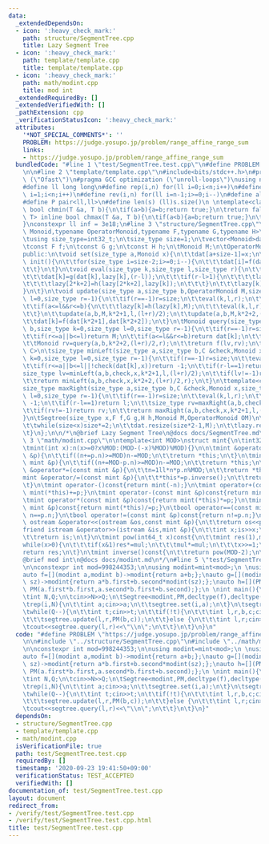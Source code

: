 ```yaml
---
data:
  _extendedDependsOn:
  - icon: ':heavy_check_mark:'
    path: structure/SegmentTree.cpp
    title: Lazy Segment Tree
  - icon: ':heavy_check_mark:'
    path: template/template.cpp
    title: template/template.cpp
  - icon: ':heavy_check_mark:'
    path: math/modint.cpp
    title: mod int
  _extendedRequiredBy: []
  _extendedVerifiedWith: []
  _pathExtension: cpp
  _verificationStatusIcon: ':heavy_check_mark:'
  attributes:
    '*NOT_SPECIAL_COMMENTS*': ''
    PROBLEM: https://judge.yosupo.jp/problem/range_affine_range_sum
    links:
    - https://judge.yosupo.jp/problem/range_affine_range_sum
  bundledCode: "#line 1 \"test/SegmentTree.test.cpp\"\n#define PROBLEM \"https://judge.yosupo.jp/problem/range_affine_range_sum\"\
    \n\n#line 2 \"template/template.cpp\"\n#include<bits/stdc++.h>\n#pragma GCC optimization\
    \ (\"Ofast\")\n#pragma GCC optimization (\"unroll-loops\")\nusing namespace std;\n\
    #define ll long long\n#define rep(i,n) for(ll i=0;i<n;i++)\n#define REP(i,n) for(ll\
    \ i=1;i<n;i++)\n#define rev(i,n) for(ll i=n-1;i>=0;i--)\n#define all(v) v.begin(),v.end()\n\
    #define P pair<ll,ll>\n#define len(s) (ll)s.size()\n \ntemplate<class T> inline\
    \ bool chmin(T &a, T b){\n\tif(a>b){a=b;return true;}\n\treturn false;\n}\ntemplate<class\
    \ T> inline bool chmax(T &a, T b){\n\tif(a<b){a=b;return true;}\n\treturn false;\n\
    }\nconstexpr ll inf = 3e18;\n#line 3 \"structure/SegmentTree.cpp\"\n\ntemplate<typename\
    \ Monoid,typename OperatorMonoid,typename F,typename G,typename H>\nclass Segtree{\n\
    \tusing size_type=int32_t;\n\tsize_type size=1;\n\tvector<Monoid>dat;\n\tvector<OperatorMonoid>lazy;\n\
    \tconst F f;\n\tconst G g;\n\tconst H h;\n\tMonoid M;\n\tOperatorMonoid OM;\n\
    public:\n\tvoid set(size_type a,Monoid x){\n\t\tdat[a+size-1]=x;\n\t}\n\tvoid\
    \ init(){\n\t\tfor(size_type i=size-2;i>=0;i--){\n\t\t\tdat[i]=f(dat[i*2+1],dat[i*2+2]);\n\
    \t\t}\n\t}\n\tvoid eval(size_type k,size_type l,size_type r){\n\t\tif(lazy[k]!=OM){\n\
    \t\t\tdat[k]=g(dat[k],lazy[k],(r-l));\n\t\t\tif(r-l>1){\n\t\t\t\tlazy[2*k+1]=h(lazy[2*k+1],lazy[k]);\n\
    \t\t\t\tlazy[2*k+2]=h(lazy[2*k+2],lazy[k]);\n\t\t\t}\n\t\t\tlazy[k]=OM;\n\t\t\
    }\n\t}\n\tvoid update(size_type a,size_type b,OperatorMonoid M,size_type k=0,size_type\
    \ l=0,size_type r=-1){\n\t\tif(r==-1)r=size;\n\t\teval(k,l,r);\n\t\tif(r<=a||b<=l)return;\n\
    \t\tif(a<=l&&r<=b){\n\t\t\tlazy[k]=h(lazy[k],M);\n\t\t\teval(k,l,r);\n\t\t\treturn;\n\
    \t\t}\n\t\tupdate(a,b,M,k*2+1,l,(l+r)/2);\n\t\tupdate(a,b,M,k*2+2,(l+r)/2,r);\n\
    \t\tdat[k]=f(dat[k*2+1],dat[k*2+2]);\n\t}\n\tMonoid query(size_type a,size_type\
    \ b,size_type k=0,size_type l=0,size_type r=-1){\n\t\tif(r==-1)r=size;\n\t\teval(k,l,r);\n\
    \t\tif(r<=a||b<=l)return M;\n\t\tif(a<=l&&r<=b)return dat[k];\n\t\tMonoid lv=query(a,b,k*2+1,l,(l+r)/2);\n\
    \t\tMonoid rv=query(a,b,k*2+2,(l+r)/2,r);\n\t\treturn f(lv,rv);\n\t}\n\ttemplate<class\
    \ C>\n\tsize_type minLeft(size_type a,size_type b,C &check,Monoid x,size_type\
    \ k=0,size_type l=0,size_type r=-1){\n\t\tif(r==-1)r=size;\n\t\teval(k,l,r);\n\
    \t\tif(r<=a||b<=l||!check(dat[k],x))return -1;\n\t\tif(r-l==1)return l;\n\t\t\
    size_type lv=minLeft(a,b,check,x,k*2+1,l,(l+r)/2);\n\t\tif(lv!=-1)return lv;\n\
    \t\treturn minLeft(a,b,check,x,k*2+2,(l+r)/2,r);\n\t}\n\ttemplate<class C>\n\t\
    size_type maxRight(size_type a,size_type b,C &check,Monoid x,size_type k=0,size_type\
    \ l=0,size_type r=-1){\n\t\tif(r==-1)r=size;\n\t\teval(k,l,r);\n\t\tif(r<=a||b<=l||!check(dat[k],x))return\
    \ -1;\n\t\tif(r-l==1)return l;\n\t\tsize_type rv=maxRight(a,b,check,x,k*2+2,(l+r)/2,r);\n\
    \t\tif(rv!=-1)return rv;\n\t\treturn maxRight(a,b,check,x,k*2+1,l,(l+r)/2);\n\t\
    }\n\tSegtree(size_type x,F f,G g,H h,Monoid M,OperatorMonoid OM)\n\t:f(f),g(g),h(h),M(M),OM(OM){\n\
    \t\twhile(size<x)size*=2;\n\t\tdat.resize(size*2-1,M);\n\t\tlazy.resize(size*2-1,OM);\n\
    \t}\n};\n\n/*\n@brief Lazy Segment Tree\n@docs docs/SegmentTree.md\n*/\n#line\
    \ 3 \"math/modint.cpp\"\n\ntemplate<int MOD>\nstruct mint{\n\tint32_t n;\n\tmint():n(0){}\n\
    \tmint(int x):n(x>=0?x%MOD:(MOD-(-x)%MOD)%MOD){}\n\n\tmint &operator+=(const mint\
    \ &p){\n\t\tif((n+=p.n)>=MOD)n-=MOD;\n\t\treturn *this;\n\t}\n\tmint &operator-=(const\
    \ mint &p){\n\t\tif((n+=MOD-p.n)>=MOD)n-=MOD;\n\t\treturn *this;\n\t}\n\tmint\
    \ &operator*=(const mint &p){\n\t\tn=1ll*n*p.n%MOD;\n\t\treturn *this;\n\t}\n\t\
    mint &operator/=(const mint &p){\n\t\t*this*=p.inverse();\n\t\treturn *this;\n\
    \t}\n\tmint operator-()const{return mint(-n);}\n\tmint operator+(const mint &p)const{return\
    \ mint(*this)+=p;}\n\tmint operator-(const mint &p)const{return mint(*this)-=p;}\n\
    \tmint operator*(const mint &p)const{return mint(*this)*=p;}\n\tmint operator/(const\
    \ mint &p)const{return mint(*this)/=p;}\n\tbool operator==(const mint &p)const{return\
    \ n==p.n;}\n\tbool operator!=(const mint &p)const{return n!=p.n;}\n\n\tfriend\
    \ ostream &operator<<(ostream &os,const mint &p){\n\t\treturn os<<p.n;\n\t}\n\t\
    friend istream &operator>>(istream &is,mint &p){\n\t\tint x;is>>x;\n\t\tp=mint(x);\n\
    \t\treturn is;\n\t}\n\tmint pow(int64_t x)const{\n\t\tmint res(1),mul(n);\n\t\t\
    while(x>0){\n\t\t\tif(x&1)res*=mul;\n\t\t\tmul*=mul;\n\t\t\tx>>=1;\n\t\t}\n\t\t\
    return res;\n\t}\n\tmint inverse()const{\n\t\treturn pow(MOD-2);\n\t}\n};\n/*\n\
    @brief mod int\n@docs docs/modint.md\n*/\n#line 5 \"test/SegmentTree.test.cpp\"\
    \n\nconstexpr int mod=998244353;\n\nusing modint=mint<mod>;\n \nusing PM=pair<modint,modint>;\n\
    auto f=[](modint a,modint b)->modint{return a+b;};\nauto g=[](modint a,PM b,int\
    \ sz)->modint{return a*b.first+b.second*modint(sz);};\nauto h=[](PM a,PM b)->PM{return\
    \ PM(a.first*b.first,a.second*b.first+b.second);};\n \nint main(){\n\tcin.tie(0);ios::sync_with_stdio(false);\n\
    \tint N,Q;\n\tcin>>N>>Q;\n\tSegtree<modint,PM,decltype(f),decltype(g),decltype(h)>segtree(N,f,g,h,0,PM(1,0));\n\
    \trep(i,N){\n\t\tint a;cin>>a;\n\t\tsegtree.set(i,a);\n\t}\n\tsegtree.init();\n\
    \twhile(Q--){\n\t\tint t;cin>>t;\n\t\tif(!t){\n\t\t\tint l,r,b,c;cin>>l>>r>>b>>c;\n\
    \t\t\tsegtree.update(l,r,PM(b,c));\n\t\t}else {\n\t\t\tint l,r;cin>>l>>r;\n\t\t\
    \tcout<<segtree.query(l,r)<<\"\\n\";\n\t\t}\n\t}\n}\n"
  code: "#define PROBLEM \"https://judge.yosupo.jp/problem/range_affine_range_sum\"\
    \n\n#include \"../structure/SegmentTree.cpp\"\n#include \"../math/modint.cpp\"\
    \n\nconstexpr int mod=998244353;\n\nusing modint=mint<mod>;\n \nusing PM=pair<modint,modint>;\n\
    auto f=[](modint a,modint b)->modint{return a+b;};\nauto g=[](modint a,PM b,int\
    \ sz)->modint{return a*b.first+b.second*modint(sz);};\nauto h=[](PM a,PM b)->PM{return\
    \ PM(a.first*b.first,a.second*b.first+b.second);};\n \nint main(){\n\tcin.tie(0);ios::sync_with_stdio(false);\n\
    \tint N,Q;\n\tcin>>N>>Q;\n\tSegtree<modint,PM,decltype(f),decltype(g),decltype(h)>segtree(N,f,g,h,0,PM(1,0));\n\
    \trep(i,N){\n\t\tint a;cin>>a;\n\t\tsegtree.set(i,a);\n\t}\n\tsegtree.init();\n\
    \twhile(Q--){\n\t\tint t;cin>>t;\n\t\tif(!t){\n\t\t\tint l,r,b,c;cin>>l>>r>>b>>c;\n\
    \t\t\tsegtree.update(l,r,PM(b,c));\n\t\t}else {\n\t\t\tint l,r;cin>>l>>r;\n\t\t\
    \tcout<<segtree.query(l,r)<<\"\\n\";\n\t\t}\n\t}\n}"
  dependsOn:
  - structure/SegmentTree.cpp
  - template/template.cpp
  - math/modint.cpp
  isVerificationFile: true
  path: test/SegmentTree.test.cpp
  requiredBy: []
  timestamp: '2020-09-23 19:41:50+09:00'
  verificationStatus: TEST_ACCEPTED
  verifiedWith: []
documentation_of: test/SegmentTree.test.cpp
layout: document
redirect_from:
- /verify/test/SegmentTree.test.cpp
- /verify/test/SegmentTree.test.cpp.html
title: test/SegmentTree.test.cpp
---
```

